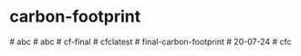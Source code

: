 # carbon-footprint
#   a b c  
 #   a b c  
 # cf-final
#   c f c l a t e s t  
 # final-carbon-footprint
#   2 0 - 0 7 - 2 4  
 # cfc
